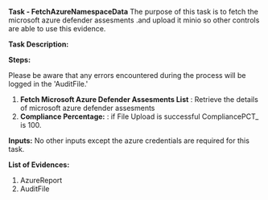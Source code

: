 **Task - FetchAzureNamespaceData**
The purpose of this task is to fetch the microsoft azure defender assesments .and upload it minio so other controls are able to use this evidence.

**Task Description:**  

**Steps:**

Please be aware that any errors encountered during the process will be logged in the 'AuditFile.'

1. **Fetch Microsoft Azure Defender Assesments List** : Retrieve the details of microsoft azure defender assesments
2. **Compliance Percentage:** : if File Upload is successful CompliancePCT_ is 100.

**Inputs:**
No other inputs except the azure credentials are required for this task.


**List of Evidences:**

1. AzureReport
1. AuditFile



